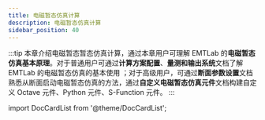 ```yaml
---
title: 电磁暂态仿真计算
description: 电磁暂态仿真计算
sidebar_position: 40
---
```


:::tip
本章介绍电磁暂态暂态仿真计算，通过本章用户可理解 EMTLab 的**电磁暂态仿真基本原理**。对于普通用户可通过**计算方案配置**、**量测和输出系统**文档了解 EMTLab 的电磁暂态仿真的基本使用 ；对于高级用户，可通过**断面参数设置**文档熟悉从断面启动电磁暂态仿真的方法，通过**自定义电磁暂态仿真元件**文档构建自定义 Octave 元件、Python 元件、S-Function 元件。
:::

import DocCardList from '@theme/DocCardList';

<DocCardList />